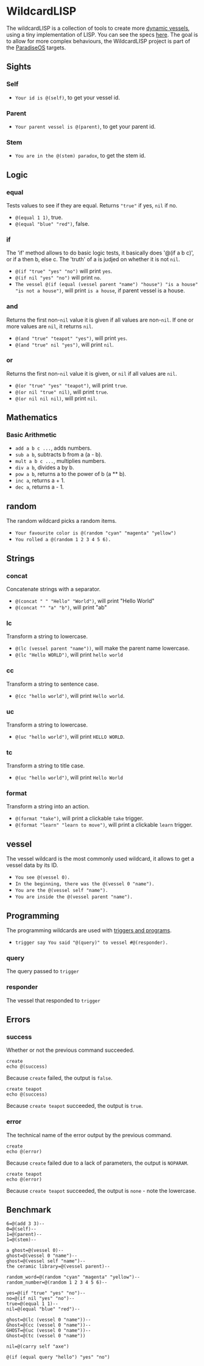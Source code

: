 # WildcardLISP

The wildcardLISP is a collection of tools to create more [dynamic vessels](TUTORIALS.md), using a tiny implementation of LISP. You can see the specs [here](./desktop/server/core/wildcard.js). The goal is to allow for more complex behaviours, the WildcardLISP project is part of the [ParadiseOS](https://github.com/neauoire/ParadiseOS) targets.

## Sights

### Self

-   `Your id is @(self)`, to get your vessel id.

### Parent

-   `Your parent vessel is @(parent)`, to get your parent id.

### Stem

-   `You are in the @(stem) paradox`, to get the stem id.

## Logic

### equal

Tests values to see if they are equal. Returns `"true"` if yes, `nil` if no.

-   `@(equal 1 1)`, true.
-   `@(equal "blue" "red")`, false.

### if

The 'if' method allows to do basic logic tests, it basically does '@(if a b c)', or if a then b, else c. The 'truth' of a is judjed on whether it is not `nil`.

-   `@(if "true" "yes" "no")` will print `yes`.
-   `@(if nil "yes" "no")` will print `no`.
-   `The vessel @(if (equal (vessel parent "name") "house") "is a house" "is not a house")`, will print `is a house`, if parent vessel is a house.

### and

Returns the first non-`nil` value it is given if all values are non-`nil`. If one or more values are `nil`, it returns `nil`.

-   `@(and "true" "teapot" "yes")`, will print `yes`.
-   `@(and "true" nil "yes")`, will print `nil`.

### or

Returns the first non-`nil` value it is given, or `nil` if all values are `nil`.

-   `@(or "true" "yes" "teapot")`, will print `true`.
-   `@(or nil "true" nil)`, will print `true`.
-   `@(or nil nil nil)`, will print `nil`.

## Mathematics

### Basic Arithmetic

-   `add a b c ...`, adds numbers.
-   `sub a b`, subtracts b from a (a - b).
-   `mult a b c ...`, multiplies numbers.
-   `div a b`, divides a by b.
-   `pow a b`, returns a to the power of b (a ** b).
-   `inc a`, returns a + 1.
-   `dec a`, returns a - 1.

## random

The random wildcard picks a random items.

-   `Your favourite color is @(random "cyan" "magenta" "yellow")`
-   `You rolled a @(random 1 2 3 4 5 6).`

## Strings

### concat

Concatenate strings with a separator.

-   `@(concat " " "Hello" "World")`, will print "Hello World"
-   `@(concat "" "a" "b")`, will print "ab"

### lc

Transform a string to lowercase.

-   `@(lc (vessel parent "name"))`, will make the parent name lowercase.
-   `@(lc "Hello WORLD")`, will print `hello world`

### cc

Transform a string to sentence case.

-   `@(cc "hello world")`, will print `Hello world`.

### uc

Transform a string to lowercase.

-   `@(uc "hello world")`, will print `HELLO WORLD`.

### tc

Transform a string to title case.

-   `@(uc "hello world")`, will print `Hello World`

### format

Transform a string into an action.

-   `@(format "take")`, will print a clickable `take` trigger.
-   `@(format "learn" "learn to move")`, will print a clickable `learn` trigger.

## vessel

The vessel wildcard is the most commonly used wildcard, it allows to get a vessel data by its ID.

-   `You see @(vessel 0).`
-   `In the beginning, there was the @(vessel 0 "name").`
-   `You are the @(vessel self "name").`
-   `You are inside the @(vessel parent "name").`

## Programming

The programming wildcards are used with [triggers and programs](TUTORIALS.md).

-   `trigger say You said "@(query)" to vessel #@(responder).`

### query

The query passed to `trigger`

### responder

The vessel that responded to `trigger`

## Errors

### success

Whether or not the previous command succeeded.

    create
    echo @(success)

Because `create` failed, the output is `false`.

    create teapot
    echo @(success)

Because `create teapot` succeeded, the output is `true`.

### error

The technical name of the error output by the previous command.

    create
    echo @(error)

Because `create` failed due to a lack of parameters, the output is `NOPARAM`.

    create teapot
    echo @(error)

Because `create teapot` succeeded, the output is `none` - note the lowercase.

## Benchmark

    6=@(add 3 3)--
    0=@(self)--
    1=@(parent)--
    1=@(stem)--

    a ghost=@(vessel 0)--
    ghost=@(vessel 0 "name")--
    ghost=@(vessel self "name")--
    the ceramic library=@(vessel parent)--

    random_word=@(random "cyan" "magenta" "yellow")--
    random_number=@(random 1 2 3 4 5 6)--

    yes=@(if "true" "yes" "no")--
    no=@(if nil "yes" "no")--
    true=@(equal 1 1)--
    nil=@(equal "blue" "red")--

    ghost=@(lc (vessel 0 "name"))--
    Ghost=@(cc (vessel 0 "name"))--
    GHOST=@(uc (vessel 0 "name"))--
    Ghost=@(tc (vessel 0 "name"))

    nil=@(carry self "axe")

    @(if (equal query "hello") "yes" "no")
